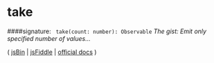 # take

####signature: ` take(count: number): Observable`
*The gist: Emit only specified number of values...*

( [jsBin]() | [jsFiddle]() | [official docs](http://reactivex.io/rxjs/class/es6/Observable.js~Observable.html#instance-method-take) )
